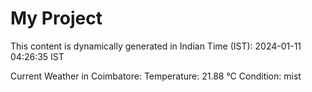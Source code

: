 # My Project

This content is dynamically generated in Indian Time (IST): 2024-01-11 04:26:35 IST


Current Weather in Coimbatore:
Temperature: 21.88 °C
Condition: mist

